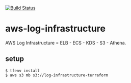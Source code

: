 [![Build Status](https://travis-ci.org/reireias/aws-log-infrastructure.svg?branch=master)](https://travis-ci.org/reireias/aws-log-infrastructure)
# aws-log-infrastructure
AWS Log Infrastructure = ELB - ECS - KDS - S3 - Athena.

## setup

```console
$ tfenv install
$ aws s3 mb s3://log-infrastructure-terraform
```
